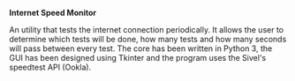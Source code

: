 **Internet Speed Monitor**


An utility that tests the internet connection periodically. It allows the user to determine which tests will be done, how many tests and how many seconds will pass between every test. 
The core has been written in Python 3, the GUI has been designed using Tkinter and the program uses the Sivel's speedtest API (Ookla).
